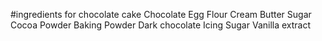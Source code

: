 #ingredients for chocolate cake 
Chocolate 
Egg
Flour
Cream
Butter
Sugar
Cocoa Powder
Baking Powder
Dark chocolate
Icing Sugar 
Vanilla extract 